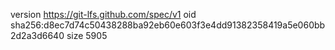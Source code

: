 version https://git-lfs.github.com/spec/v1
oid sha256:d8ec7d74c50438288ba92eb60e603f3e4dd91382358419a5e060bb2d2a3d6640
size 5905
